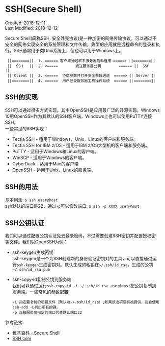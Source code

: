 # SSH(Secure Shell)
Created: 2018-12-11  
Last Modified: 2018-12-12  

Secure Shell(简称SSH, 安全外壳协议)是一种加密的网络传输协议，可以通过不安全的网络实现安全的系统管理和文件传输。典型的应用就是远程命令的登录和执行。SSH通常用于类Unix系统上，但也可以用于Windows上。  

```
 ||========||  1. ====== 客户端通过联系服务器启动连接 =====> ||========||
 ||  SSH   ||  2. <=====        发送服务器公钥        ====== ||  SSH   ||
 || Client ||  3. <=====  协商参数并打开安全参数通道  =====> || Server ||
 ||========||  4. ======  用户登录服务器主机操作系统  =====> ||========||
```

## SSH的实现
SSH可以通过很多方式实现，其中OpenSSH是应用最广泛的开源实现。Windows 10用OpenSSH作为其默认的SSH客户端，Windows上也可以使用PuTTY连接SSH。  
一些常见的SSH实现：
  - Tectia SSH  - 适用于Windows，Unix，Linux的客户端和服务端。
  - Tectia SSH for IBM z/OS - 适用于IBM z/OS大型机的客户端和服务端。
  - PuTTY - 适用于Windows和Linux的客户端。
  - WinSCP - 适用于Windows的客户端。
  - CyberDuck - 适用于Mac的客户端
  - OpenSSH - 适用于Unix，Linux的服务端。

## SSH的用法
基本用法: `$ ssh user@host`   
ssh默认的端口是22，通过`-p`可以修改端口: `$ ssh -p XXXX user@host`

## SSH公钥认证
我们可以通过配置公钥认证免去登录密码，不过需要创建SSH密钥并配置授权密钥文件。我们以OpenSSH为例：  
- ssh-keygen生成密钥  
  ssh-keygen是一个为SSH创建新的身份验证密钥对的工具，可以直接通过运行`ssh-keygen`生成密钥对。默认生成的私钥在`~/.ssh/id_rsa`，生成的公钥`~/.ssh/id_rsa.pub`  

- ssh-copy-id复制公钥到服务端  
  我们可以通过运行`ssh-copy-id -i ~/.ssh/id_rsa user@host`把公钥复制到服务端。一些常见的参数配置:
  ```
  -i 指定要复制的私钥文件（默认为~/.ssh/id_rsa）,如果该选项没有被提供，则会使用ssh-add -L列出所有的键。
  -p 连接服务端指定的端口代替默认端口22
  ```

参考链接:
- [维基百科 - Secure Shell](https://en.wikipedia.org/wiki/Secure_Shell)
- [SSH.com](https://www.ssh.com/ssh/)